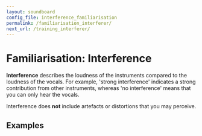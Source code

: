 ```yaml
---
layout: soundboard
config_file: interference_familiarisation
permalink: /familiarisation_interferer/ 
next_url: /training_interferer/
---
```


# Familiarisation: Interference

**Interference** describes the loudness of the instruments compared to the
loudness of the vocals. For example, 'strong interference' indicates a strong
contribution from other instruments, whereas 'no interference' means that you
can only hear the vocals.

Interference does **not** include artefacts or distortions that you may perceive.

## Examples
